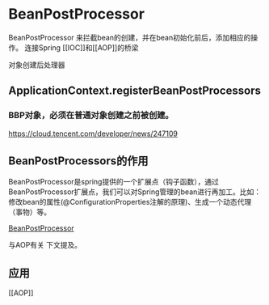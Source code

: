 # BeanPostProcessor
BeanPostProcessor 来拦截bean的创建，并在bean初始化前后，添加相应的操作。
连接Spring [[IOC]]和[[AOP]]的桥梁

对象创建后处理器
## ApplicationContext.registerBeanPostProcessors
### BBP对象，必须在普通对象创建之前被创建。
https://cloud.tencent.com/developer/news/247109

## BeanPostProcessors的作用
BeanPostProcessor是spring提供的一个扩展点（钩子函数），通过BeanPostProcessor扩展点，我们可以对Spring管理的bean进行再加工。比如：修改bean的属性(@ConfigurationProperties注解的原理)、生成一个动态代理（事物）等。

[BeanPostProcessor](https://5b0988e595225.cdn.sohucs.com/images/20180620/72943a141d504272978a8d543b8a6327.jpeg)

与AOP有关 下文提及。
## 应用 
[[AOP]]
